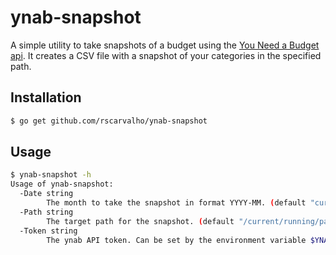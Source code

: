 # ynab-snapshot

A simple utility to take snapshots of a budget using the [You Need a Budget api](https://api.youneedabudget.com/).
It creates a CSV file with a snapshot of your categories in the specified path.

## Installation

```sh
$ go get github.com/rscarvalho/ynab-snapshot
```

## Usage

```sh
$ ynab-snapshot -h
Usage of ynab-snapshot:
  -Date string
        The month to take the snapshot in format YYYY-MM. (default "current")
  -Path string
        The target path for the snapshot. (default "/current/running/path")
  -Token string
        The ynab API token. Can be set by the environment variable $YNAB_TOKEN
```